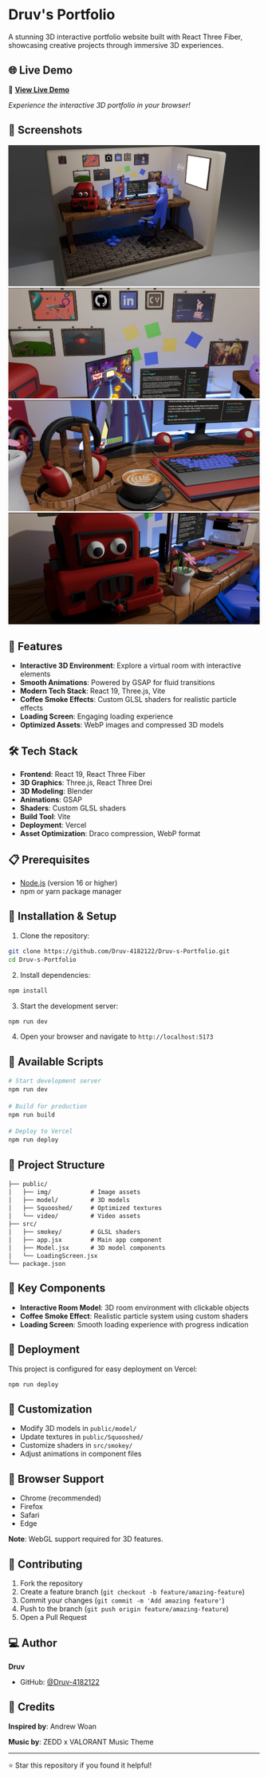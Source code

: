 # Druv's Portfolio

A stunning 3D interactive portfolio website built with React Three Fiber, showcasing creative projects through immersive 3D experiences.

## 🌐 Live Demo

🚀 **[View Live Demo](https://druv-nagpal.vercel.app/)**

*Experience the interactive 3D portfolio in your browser!*

## 📸 Screenshots

![Portfolio Main View](public/img/ss1.png)
![3D Room Environment](public/img/ss2.png)
![Coffee Smoke Animation](public/img/ss3.png)
![Coffee Smoke Animation](public/img/ss4.png)

## 🚀 Features

- **Interactive 3D Environment**: Explore a virtual room with interactive elements
- **Smooth Animations**: Powered by GSAP for fluid transitions
- **Modern Tech Stack**: React 19, Three.js, Vite
- **Coffee Smoke Effects**: Custom GLSL shaders for realistic particle effects
- **Loading Screen**: Engaging loading experience
- **Optimized Assets**: WebP images and compressed 3D models

## 🛠️ Tech Stack

- **Frontend**: React 19, React Three Fiber
- **3D Graphics**: Three.js, React Three Drei
- **3D Modeling**: Blender
- **Animations**: GSAP
- **Shaders**: Custom GLSL shaders
- **Build Tool**: Vite
- **Deployment**: Vercel
- **Asset Optimization**: Draco compression, WebP format

## 📋 Prerequisites

- [Node.js](https://nodejs.org/en/download/) (version 16 or higher)
- npm or yarn package manager

## 🚀 Installation & Setup

1. Clone the repository:
```bash
git clone https://github.com/Druv-4182122/Druv-s-Portfolio.git
cd Druv-s-Portfolio
```

2. Install dependencies:
```bash
npm install
```

3. Start the development server:
```bash
npm run dev
```

4. Open your browser and navigate to `http://localhost:5173`

## 📜 Available Scripts

```bash
# Start development server
npm run dev

# Build for production
npm run build

# Deploy to Vercel
npm run deploy
```

## 🎯 Project Structure

```
├── public/
│   ├── img/           # Image assets
│   ├── model/         # 3D models
│   ├── Squooshed/     # Optimized textures
│   └── video/         # Video assets
├── src/
│   ├── smokey/        # GLSL shaders
│   ├── app.jsx        # Main app component
│   ├── Model.jsx      # 3D model components
│   └── LoadingScreen.jsx
└── package.json
```

## 🌟 Key Components

- **Interactive Room Model**: 3D room environment with clickable objects
- **Coffee Smoke Effect**: Realistic particle system using custom shaders
- **Loading Screen**: Smooth loading experience with progress indication

## 🚀 Deployment

This project is configured for easy deployment on Vercel:

```bash
npm run deploy
```

## 🎨 Customization

- Modify 3D models in `public/model/`
- Update textures in `public/Squooshed/`
- Customize shaders in `src/smokey/`
- Adjust animations in component files

## 📱 Browser Support

- Chrome (recommended)
- Firefox
- Safari
- Edge

**Note**: WebGL support required for 3D features.

## 🤝 Contributing

1. Fork the repository
2. Create a feature branch (`git checkout -b feature/amazing-feature`)
3. Commit your changes (`git commit -m 'Add amazing feature'`)
4. Push to the branch (`git push origin feature/amazing-feature`)
5. Open a Pull Request

## ‍💻 Author

**Druv**
- GitHub: [@Druv-4182122](https://github.com/Druv-4182122)

## 🎵 Credits

**Inspired by**: Andrew Woan

**Music by**: ZEDD x VALORANT Music Theme

---

⭐ Star this repository if you found it helpful!
